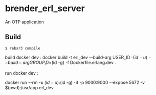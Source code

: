 brender_erl_server
=====

An OTP application

Build
-----

    $ rebar3 compile


build docker dev :
docker build -t erl_dev --build-arg USER_ID=$(id -u) --build-arg GROUP_ID=$(id -g)  -f Dockerfile.erlang.dev  .


run docker dev :

docker run --rm -u $(id -u):$(id -g) -it -p 9000:9000 --expose 5672 -v $(pwd):/usr/app erl_dev